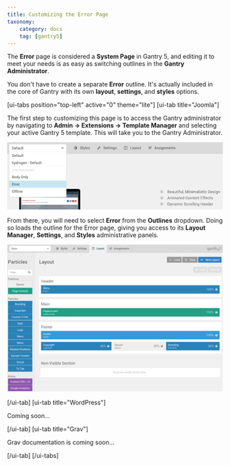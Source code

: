 ```yaml
---
title: Customizing the Error Page
taxonomy:
    category: docs
    tag: [gantry5]
---
```


The **Error** page is considered a **System Page** in Gantry 5, and editing it to meet your needs is as easy as switching outlines in the **Gantry Administrator**.

You don't have to create a separate **Error** outline. It's actually included in the core of Gantry with its own **layout**, **settings**, and **styles** options.

[ui-tabs position="top-left" active="0" theme="lite"]
[ui-tab title="Joomla"]

The first step to customizing this page is to access the Gantry administrator by navigating to **Admin → Extensions → Template Manager** and selecting your active Gantry 5 template. This will take you to the Gantry Administrator. 

![Error Page](errorpage_1.png?classes=shadow,border)

From there, you will need to select **Error** from the **Outlines** dropdown. Doing so loads the outline for the Error page, giving you access to its **Layout Manager**, **Settings**, and **Styles** administrative panels.

![Error Page](errorpage_2.png?classes=shadow,border)

[/ui-tab]
[ui-tab title="WordPress"]

Coming soon...

[/ui-tab]
[ui-tab title="Grav"]

Grav documentation is coming soon...

[/ui-tab]
[/ui-tabs]
 